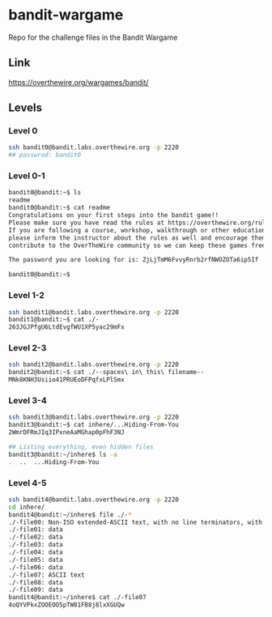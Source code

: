 # bandit-wargame
Repo for the challenge files in the Bandit Wargame

## Link
https://overthewire.org/wargames/bandit/


## Levels

### Level 0

```bash
ssh bandit0@bandit.labs.overthewire.org -p 2220
## passwrod: bandit0
```

### Level 0-1

```bash
bandit0@bandit:~$ ls
readme
bandit0@bandit:~$ cat readme 
Congratulations on your first steps into the bandit game!!
Please make sure you have read the rules at https://overthewire.org/rules/
If you are following a course, workshop, walkthrough or other educational activity,
please inform the instructor about the rules as well and encourage them to
contribute to the OverTheWire community so we can keep these games free!

The password you are looking for is: ZjLjTmM6FvvyRnrb2rfNWOZOTa6ip5If

bandit0@bandit:~$ 
```

### Level 1-2

```bash
ssh bandit1@bandit.labs.overthewire.org -p 2220
bandit1@bandit:~$ cat ./-
263JGJPfgU6LtdEvgfWU1XP5yac29mFx
```

### Level 2-3
```bash
ssh bandit2@bandit.labs.overthewire.org -p 2220
bandit2@bandit:~$ cat ./--spaces\ in\ this\ filename-- 
MNk8KNH3Usiio41PRUEoDFPqfxLPlSmx
```

### Level 3-4
```bash
ssh bandit3@bandit.labs.overthewire.org -p 2220
bandit3@bandit:~$ cat inhere/...Hiding-From-You 
2WmrDFRmJIq3IPxneAaMGhap0pFhF3NJ

## Listing everything, even hidden files
bandit3@bandit:~/inhere$ ls -a
.  ..  ...Hiding-From-You
```

### Level 4-5
```bash
ssh bandit4@bandit.labs.overthewire.org -p 2220
cd inhere/
bandit4@bandit:~/inhere$ file ./-*
./-file00: Non-ISO extended-ASCII text, with no line terminators, with overstriking
./-file01: data
./-file02: data
./-file03: data
./-file04: data
./-file05: data
./-file06: data
./-file07: ASCII text
./-file08: data
./-file09: data
bandit4@bandit:~/inhere$ cat ./-file07
4oQYVPkxZOOEOO5pTW81FB8j8lxXGUQw
```


